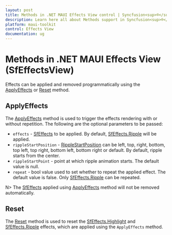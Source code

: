 ```yaml
---
layout: post
title: Methods in .NET MAUI Effects View control | Syncfusion<sup>®</sup>
description: Learn here all about Methods support in Syncfusion<sup>®</sup> .NET MAUI Effects View (SfEffectsView) control and more.
platform: maui-toolkit
control: Effects View
documentation: ug
---
```


# Methods in .NET MAUI Effects View (SfEffectsView)

Effects can be applied and removed programmatically using the [ApplyEffects](https://help.syncfusion.com/cr/maui/Syncfusion.Maui.Core.SfEffectsView.html#Syncfusion_Maui_Core_SfEffectsView_ApplyEffects_Syncfusion_Maui_Core_SfEffects_Syncfusion_Maui_Core_RippleStartPosition_System_Nullable_System_Drawing_Point__System_Boolean_) or [Reset](https://help.syncfusion.com/cr/maui/Syncfusion.Maui.Core.SfEffectsView.html#Syncfusion_Maui_Core_SfEffectsView_Reset) method.

## ApplyEffects

The [ApplyEffects](https://help.syncfusion.com/cr/maui/Syncfusion.Maui.Core.SfEffectsView.html#Syncfusion_Maui_Core_SfEffectsView_ApplyEffects_Syncfusion_Maui_Core_SfEffects_Syncfusion_Maui_Core_RippleStartPosition_System_Nullable_System_Drawing_Point__System_Boolean_) method is used to trigger the effects rendering with or without repetition. The following are the optional parameters to be passed:

* `effects` - [SfEffects](https://help.syncfusion.com/cr/maui/Syncfusion.Maui.Core.SfEffects.html) to be applied. By default, [SfEffects.Ripple](https://help.syncfusion.com/cr/maui/Syncfusion.Maui.Core.SfEffects.html#Syncfusion_Maui_Core_SfEffects_Ripple) will be applied.
* `rippleStartPosition` - [RippleStartPosition](https://help.syncfusion.com/cr/maui/Syncfusion.Maui.Core.RippleStartPosition.html) can be left, top, right, bottom, top left, top right, bottom left, bottom right or default. By default, ripple starts from the center.
* `rippleStartPoint` - point at which ripple animation starts. The default value is null.
* `repeat` - bool value used to set whether to repeat the applied effect. The default value is false. Only [SfEffects.Ripple](https://help.syncfusion.com/cr/maui/Syncfusion.Maui.Core.SfEffects.html#Syncfusion_Maui_Core_SfEffects_Ripple) can be repeated.

N> The [SfEffects](https://help.syncfusion.com/cr/maui/Syncfusion.Maui.Core.SfEffects.html) applied using [ApplyEffects](https://help.syncfusion.com/cr/maui/Syncfusion.Maui.Core.SfEffectsView.html#Syncfusion_Maui_Core_SfEffectsView_ApplyEffects_Syncfusion_Maui_Core_SfEffects_Syncfusion_Maui_Core_RippleStartPosition_System_Nullable_System_Drawing_Point__System_Boolean_) method will not be removed automatically.

## Reset

The [Reset](https://help.syncfusion.com/cr/maui/Syncfusion.Maui.Core.SfEffectsView.html#Syncfusion_Maui_Core_SfEffectsView_Reset) method is used to reset the [SfEffects.Highlight](https://help.syncfusion.com/cr/maui/Syncfusion.Maui.Core.SfEffects.html#Syncfusion_Maui_Core_SfEffects_Highlight) and [SfEffects.Ripple](https://help.syncfusion.com/cr/maui/Syncfusion.Maui.Core.SfEffects.html#Syncfusion_Maui_Core_SfEffects_Ripple) effects, which are applied using the `ApplyEffects` method.
